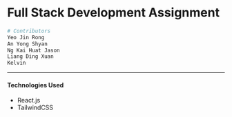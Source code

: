# Full Stack Development Assignment

```bash
# Contributors
Yeo Jin Rong
An Yong Shyan
Ng Kai Huat Jason
Liang Ding Xuan
Kelvin
```

---

#### Technologies Used

- React.js
- TailwindCSS
